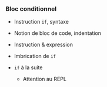 ### Bloc conditionnel

* Instruction `if`, syntaxe
* Notion de bloc de code, indentation
* Instruction & expression

* Imbrication de `if`
* `if` à la suite
    * Attention au REPL
